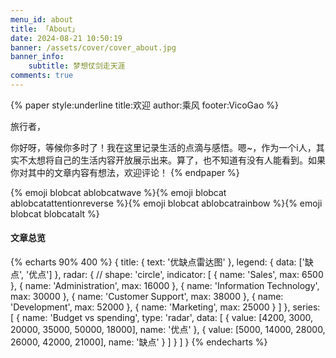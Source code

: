 ```yaml
---
menu_id: about
title: 「About」
date: 2024-08-21 10:50:19
banner: /assets/cover/cover_about.jpg
banner_info: 
    subtitle: 梦想仗剑走天涯
comments: true
---
```


{% paper style:underline title:欢迎 author:乘风 footer:VicoGao %}
<!-- line left -->
旅行者，
<!-- paragraph -->
你好呀，等候你多时了！我在这里记录生活的点滴与感悟。嗯~，作为一个i人，其实不太想将自己的生活内容开放展示出来。算了，也不知道有没有人能看到。如果你对其中的文章内容有想法，欢迎评论！
{% endpaper %}

{% emoji blobcat ablobcatwave %}{% emoji blobcat ablobcatattentionreverse %}{% emoji blobcat ablobcatrainbow %}{% emoji blobcat blobcatalt %}  

#### 文章总览
{% echarts 90% 400 %}
{
  title: {
    text: '优缺点雷达图'
  },
  legend: {
    data: ['缺点', '优点']
  },
  radar: {
    // shape: 'circle',
    indicator: [
      { name: 'Sales', max: 6500 },
      { name: 'Administration', max: 16000 },
      { name: 'Information Technology', max: 30000 },
      { name: 'Customer Support', max: 38000 },
      { name: 'Development', max: 52000 },
      { name: 'Marketing', max: 25000 }
    ]
  },
  series: [
    {
      name: 'Budget vs spending',
      type: 'radar',
      data: [
        {
          value: [4200, 3000, 20000, 35000, 50000, 18000],
          name: '优点'
        },
        {
          value: [5000, 14000, 28000, 26000, 42000, 21000],
          name: '缺点'
        }
      ]
    }
  ]
}
{% endecharts %}